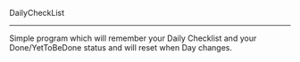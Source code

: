 DailyCheckList
________________________________________________________


Simple program which will remember your Daily Checklist and your Done/YetToBeDone status and will reset when Day changes.

